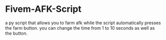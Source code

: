 # Fivem-AFK-Script
a py script that allows you to farm afk while the script automatically presses the farm button. you can change the time from 1 to 10 seconds as well as the button.
